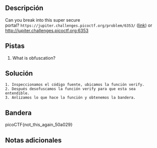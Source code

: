 ## Descripción

Can you break into this super secure portal? `https://jupiter.challenges.picoctf.org/problem/6353/` ([link](https://jupiter.challenges.picoctf.org/problem/6353/)) or http://jupiter.challenges.picoctf.org:6353

## Pistas

1. What is obfuscation?

## Solución

```python()
1. Inspeccionamos el código fuente, ubicamos la función verify.
2. Después desofuscamos la función verify para que esta sea entendible.
3. Anlizamos lo que hace la función y obtenemos la bandera.

```

## Bandera
picoCTF{not_this_again_50a029}

## Notas adicionales